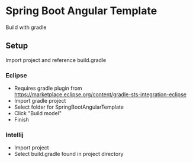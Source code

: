 # Spring Boot Angular Template
Build with gradle

## Setup  
Import project and reference build.gradle  

### Eclipse  
* Requires gradle plugin from https://marketplace.eclipse.org/content/gradle-sts-integration-eclipse 
* Import gradle project
* Select folder for SpringBootAngularTemplate
* Click "Build model"
* Finish

### Intellij  
* Import project
* Select build.gradle found in project directory
